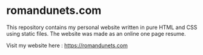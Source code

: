 # romandunets.com

This repository contains my personal website written in pure HTML and CSS using static files. The website was made as an online one page resume.

Visit my website here : https://romandunets.com
